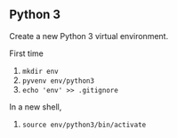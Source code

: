 ## Python 3 

Create a new Python 3 virtual environment.

First time

1. `mkdir env`
1. `pyvenv env/python3`
1. `echo 'env' >> .gitignore`

In a new shell,

1. `source env/python3/bin/activate`
